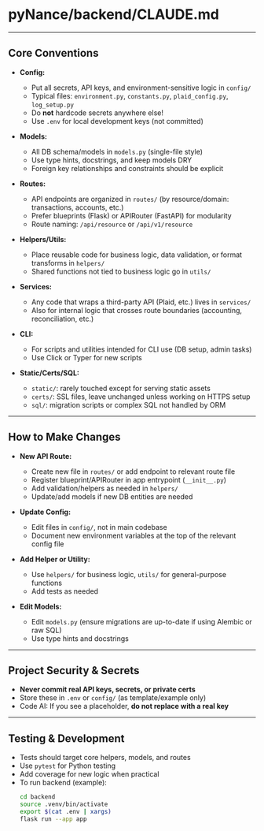 # pyNance/backend/CLAUDE.md

---

## Core Conventions

- **Config:**

  - Put all secrets, API keys, and environment-sensitive logic in `config/`
  - Typical files: `environment.py`, `constants.py`, `plaid_config.py`, `log_setup.py`
  - Do **not** hardcode secrets anywhere else!
  - Use `.env` for local development keys (not committed)

- **Models:**

  - All DB schema/models in `models.py` (single-file style)
  - Use type hints, docstrings, and keep models DRY
  - Foreign key relationships and constraints should be explicit

- **Routes:**

  - API endpoints are organized in `routes/` (by resource/domain: transactions, accounts, etc.)
  - Prefer blueprints (Flask) or APIRouter (FastAPI) for modularity
  - Route naming: `/api/resource` or `/api/v1/resource`

- **Helpers/Utils:**

  - Place reusable code for business logic, data validation, or format transforms in `helpers/`
  - Shared functions not tied to business logic go in `utils/`

- **Services:**

  - Any code that wraps a third-party API (Plaid, etc.) lives in `services/`
  - Also for internal logic that crosses route boundaries (accounting, reconciliation, etc.)

- **CLI:**

  - For scripts and utilities intended for CLI use (DB setup, admin tasks)
  - Use Click or Typer for new scripts

- **Static/Certs/SQL:**
  - `static/`: rarely touched except for serving static assets
  - `certs/`: SSL files, leave unchanged unless working on HTTPS setup
  - `sql/`: migration scripts or complex SQL not handled by ORM

---

## How to Make Changes

- **New API Route:**

  - Create new file in `routes/` or add endpoint to relevant route file
  - Register blueprint/APIRouter in app entrypoint (`__init__.py`)
  - Add validation/helpers as needed in `helpers/`
  - Update/add models if new DB entities are needed

- **Update Config:**

  - Edit files in `config/`, not in main codebase
  - Document new environment variables at the top of the relevant config file

- **Add Helper or Utility:**

  - Use `helpers/` for business logic, `utils/` for general-purpose functions
  - Add tests as needed

- **Edit Models:**
  - Edit `models.py` (ensure migrations are up-to-date if using Alembic or raw SQL)
  - Use type hints and docstrings

---

## Project Security & Secrets

- **Never commit real API keys, secrets, or private certs**
- Store these in `.env` or `config/` (as template/example only)
- Code AI: If you see a placeholder, **do not replace with a real key**

---

## Testing & Development

- Tests should target core helpers, models, and routes
- Use `pytest` for Python testing
- Add coverage for new logic when practical
- To run backend (example):
  ```sh
  cd backend
  source .venv/bin/activate
  export $(cat .env | xargs)
  flask run --app app
  ```
